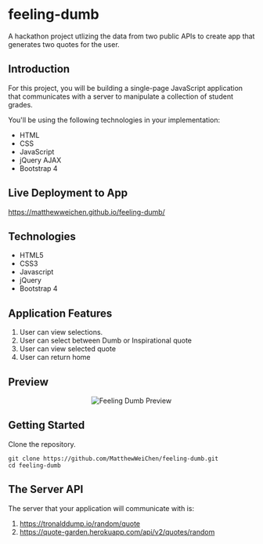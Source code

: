 # feeling-dumb
A hackathon project utlizing the data from two public APIs to create app that generates two quotes for the user.

## Introduction

For this project, you will be building a single-page JavaScript application that communicates with a server to manipulate a collection of student grades.

You'll be using the following technologies in your implementation:

- HTML
- CSS
- JavaScript
- jQuery AJAX
- Bootstrap 4

## Live Deployment to App

https://matthewweichen.github.io/feeling-dumb/

## Technologies

- HTML5
- CSS3
- Javascript
- jQuery
- Bootstrap 4

## Application Features

1. User can view selections.
2. User can select between Dumb or Inspirational quote
3. User can view selected quote
4. User can return home

## Preview

<p align="middle">
  <img src="feeling-dumb-gif" alt="Feeling Dumb Preview">
</p>



## Getting Started

Clone the repository.

    git clone https://github.com/MatthewWeiChen/feeling-dumb.git
    cd feeling-dumb


## The Server API

The server that your application will communicate with is:

1. https://tronalddump.io/random/quote
2. https://quote-garden.herokuapp.com/api/v2/quotes/random
